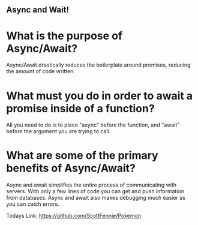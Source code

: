 ## Async and Wait!

# What is the purpose of Async/Await?

Async/Await drastically reduces the boilerplate around promises, reducing the amount of code written. 

# What must you do in order to await a promise inside of a function?

All you need to do is to place "async" before the function, and "await" before the argument you are  trying to call.

# What are some of the primary benefits of Async/Await?

Async and await simplifies the entire process of communicating with servers. With only a few lines of code you can get and push information from databases. Async and await also makes debugging much easier as you can catch errors.

Todays Link: https://github.com/ScottFennie/Pokemon